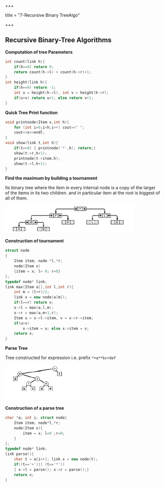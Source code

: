 +++

title = "7-Recursive Binary TreeAlgo"

+++

## Recursive Binary-Tree Algorithms

**Computation of tree Parameters**

````c++
int count(link h){
    if(h==0) return 0;
    return count(h->l) + count(h->r)+1;
}
int height(link h){
    if(h==0) return -1;
    int u = height(h->l), int v = height(h->r);
    if(u>v) return u+1; else return v+1;
}
````

**Quick Tree Print function**

````c++
void printnode(Item x,int h){
    for (int i=0;i<h;i++) cout<<" ";
    cout<<x<<endl;
}
void show(link t,int h){
    if(t==0) { printnode('*',h); return;}
    show(t->r,h+1);
    printnode(t->item,h);
    show(t->l,h+1);
}
````

**Find the maximum by building a tournament**

Its binary tree where the item in every internal node is a copy of the larger of the items in its two children. and in particular item at the root is biggest of all of them.

![image-20200921085216123](7-Recursive_Binary_TreeAlgo.assets/image-20200921085216123.png)

**Construction of tournament**

````c++
struct node
{
    Item item; node *l,*r;
    node(Item x)
    {item = x; l= 0; r=0}
};
typedef node* link;
link max(Item a[],int l,int r){
    int m = (l+r)/2;
    link x = new node(a[m]);
    if(l==r) return x;
    x->l = max(a,l,m);
    x->r = max(a,m+1,r);
    Item u = x->l->item, v = x->r->item;
    if(u>v)
        x->item = u; else x->item = v;
    return x;
}
````

**Parse Tree**

Tree constructed for expression i.e. prefix `*+a**bc+def`

<img src="7-Recursive_Binary_TreeAlgo.assets/image-20200921085703532.png" alt="image-20200921085703532"  />

**Construction of a parse tree**

````c++
char *a; int i; struct node{
    Item item; node*l,*r;
    node(Item x){
        item = x; l=0 ;r=0;
    }
};
typedef node* link;
link parse(){
    char t = a[i++]; link x = new node(t);
    if((t=='+')|| (t=='*'))
    { x->l = parse(); x->r = parse();}
    return x;
}
````

